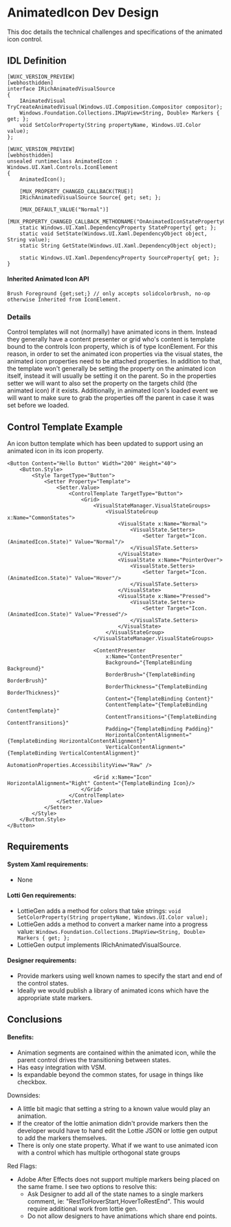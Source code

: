 # AnimatedIcon Dev Design
This doc details the technical challenges and specifications of the animated icon control.

## IDL Definition
```
[WUXC_VERSION_PREVIEW]
[webhosthidden]
interface IRichAnimatedVisualSource
{
    IAnimatedVisual TryCreateAnimatedVisual(Windows.UI.Composition.Compositor compositor);
    Windows.Foundation.Collections.IMapView<String, Double> Markers { get; };
    void SetColorProperty(String propertyName, Windows.UI.Color value);
};

[WUXC_VERSION_PREVIEW]
[webhosthidden]
unsealed runtimeclass AnimatedIcon : Windows.UI.Xaml.Controls.IconElement
{
    AnimatedIcon();

    [MUX_PROPERTY_CHANGED_CALLBACK(TRUE)]
    IRichAnimatedVisualSource Source{ get; set; };

    [MUX_DEFAULT_VALUE("Normal")]
    [MUX_PROPERTY_CHANGED_CALLBACK_METHODNAME("OnAnimatedIconStatePropertyChanged")]
    static Windows.UI.Xaml.DependencyProperty StateProperty{ get; };
    static void SetState(Windows.UI.Xaml.DependencyObject object, String value);
    static String GetState(Windows.UI.Xaml.DependencyObject object);

    static Windows.UI.Xaml.DependencyProperty SourceProperty{ get; };
}
```

#### Inherited Animated Icon API
```
Brush Foreground {get;set;} // only accepts solidcolorbrush, no-op otherwise Inherited from IconElement. 
```

### Details
Control templates will not (normally) have animated icons in them. Instead they generally have a content presenter or grid who's content is template bound to the controls Icon property, which is of type IconElement. For this reason, in order to set the animated icon properties via the visual states, the animated icon properties need to be attached properties.  In addition to that, the template won't generally be setting the property on the animated icon itself, instead it will usually be setting it on the parent. So in the properties setter we will want to also set the property on the targets child (the animated icon) if it exists. Additionally, in animated Icon's loaded event we will want to make sure to grab the properties off the parent in case it was set before we loaded.
## Control Template Example
An icon button template which has been updated to support using an animated icon in its icon property.
```xaml
<Button Content="Hello Button" Width="200" Height="40">
    <Button.Style>
        <Style TargetType="Button">
            <Setter Property="Template">
                <Setter.Value>
                    <ControlTemplate TargetType="Button">
                        <Grid>
                            <VisualStateManager.VisualStateGroups>
                                <VisualStateGroup x:Name="CommonStates">
                                    <VisualState x:Name="Normal">
	                                    <VisualState.Setters>
		                                    <Setter Target="Icon.(AnimatedIcon.State)" Value="Normal"/>
	                                    </VisualSTate.Setters>
                                    </VisualState>
                                    <VisualState x:Name="PointerOver">
		                                <VisualState.Setters>
		                                    <Setter Target="Icon.(AnimatedIcon.State)" Value="Hover"/>
	                                    </VisualSTate.Setters>
                                    </VisualState>
                                    <VisualState x:Name="Pressed">
		                                <VisualState.Setters>
		                                    <Setter Target="Icon.(AnimatedIcon.State)" Value="Pressed"/>
	                                    </VisualSTate.Setters>
                                    </VisualState>
                                </VisualStateGroup>
                            </VisualStateManager.VisualStateGroups>

                            <ContentPresenter
                                x:Name="ContentPresenter"
                                Background="{TemplateBinding Background}"
                                BorderBrush="{TemplateBinding BorderBrush}"
                                BorderThickness="{TemplateBinding BorderThickness}"
                                Content="{TemplateBinding Content}"
                                ContentTemplate="{TemplateBinding ContentTemplate}"
                                ContentTransitions="{TemplateBinding ContentTransitions}"
                                Padding="{TemplateBinding Padding}"
                                HorizontalContentAlignment="{TemplateBinding HorizontalContentAlignment}"
                                VerticalContentAlignment="{TemplateBinding VerticalContentAlignment}"
                                AutomationProperties.AccessibilityView="Raw" />

                            <Grid x:Name="Icon" HorizontalAlignment="Right" Content="{TemplateBinding Icon}/>
                        </Grid>
                    </ControlTemplate>
                </Setter.Value>
            </Setter>
        </Style>
    </Button.Style>
</Button>
```

## Requirements
#### System Xaml requirements:
- None

#### Lotti Gen requirements:
- LottieGen adds a method for colors that take strings: `void SetColorProperty(String propertyName, Windows.UI.Color value);`
- LottieGen adds a method to convert a marker name into a progress value: `Windows.Foundation.Collections.IMapView<String, Double> Markers { get; };`
- LottieGen output implements IRichAnimatedVisualSource.

#### Designer requirements:
- Provide markers using well known names to specify the start and end of the control states.
- Ideally we would publish a library of animated icons which have the appropriate state markers.

## Conclusions
#### Benefits:
- Animation segments are contained within the animated icon, while the parent control drives the transitioning between states.
- Has easy integration with VSM.
- Is expandable beyond the common states, for usage in things like checkbox.

Downsides:
- A little bit magic that setting a string to a known value would play an animation.
- If the creator of the lottie animation didn't provide markers then the developer would have to hand edit the Lottie JSON or lottie gen output to add the markers themselves.
- There is only one state property. What if we want to use animated icon with a control which has multiple orthogonal state groups 

Red Flags:
- Adobe After Effects does not support multiple markers being placed on the same frame. I see two options to resolve this:
	- Ask Designer to add all of the state names to a single markers comment, ie: "RestToHoverStart,HoverToRestEnd". This would require additional work from lottie gen.
	- Do not allow designers to have animations which share end points.
